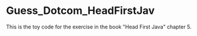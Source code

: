 # Guess_Dotcom_HeadFirstJav
This is the toy code for the exercise in the book "Head First Java" chapter 5.
